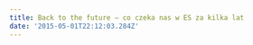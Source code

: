 ```yaml
---
title: Back to the future – co czeka nas w ES za kilka lat
date: '2015-05-01T22:12:03.284Z'
---
```

